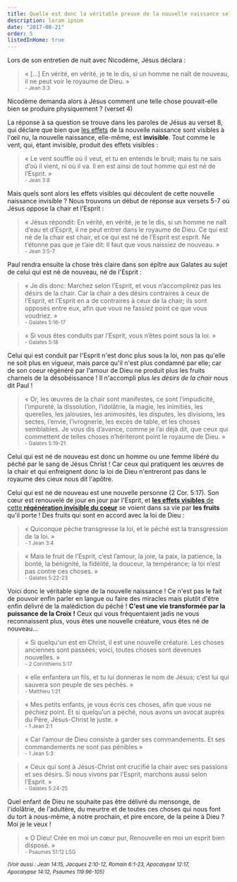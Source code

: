 ```yaml
---
title: Quelle est donc la véritable preuve de la nouvelle naissance selon la Bible, dans ce cas ?
description: loram ipsum
date: "2017-08-21"
order: 5
listedInHome: true
---
```


Lors de son entretien de nuit avec Nicodème, Jésus déclara :

> « [...] En vérité, en vérité, je te le dis, si un homme ne naît de nouveau, il ne peut voir le royaume de Dieu. » <br /> <small>- Jean 3:3</small>

Nicodème demanda alors à Jésus comment une telle chose pouvait-elle bien se produire physiquement ? (verset 4) 

La réponse à sa question se trouve dans les paroles de Jésus au verset 8, qui déclare que bien que <u>les effets</u> de la nouvelle naissance sont visibles à l'œil nu, la nouvelle naissance, elle-même, est **invisible**. Tout comme le vent, qui, étant invisible, produit des effets visibles :

> « Le vent souffle où il veut, et tu en entends le bruit; mais tu ne sais d’où il vient, ni où il va. Il en est ainsi de tout homme qui est né de l’Esprit. » <br /> <small>- Jean 3:8</small>

Mais quels sont alors les effets visibles qui découlent de cette nouvelle naissance invisible ? Nous trouvons un début de réponse aux versets 5-7 où Jésus oppose la chair et l'Esprit :

> « Jésus répondit: En vérité, en vérité, je te le dis, si un homme ne naît d’eau et d’Esprit, il ne peut entrer dans le royaume de Dieu. Ce qui est né de la chair est chair, et ce qui est né de l’Esprit est esprit. Ne t’étonne pas que je t’aie dit: Il faut que vous naissiez de nouveau. » <br /> <small>- Jean 3:5‭-‬7</small>

Paul rendra ensuite la chose très claire dans son épître aux Galates au sujet de celui qui est né de nouveau, né de l'Esprit :

> « Je dis donc: Marchez selon l’Esprit, et vous n’accomplirez pas les désirs de la chair. Car la chair a des désirs contraires à ceux de l’Esprit, et l’Esprit en a de contraires à ceux de la chair; ils sont opposés entre eux, afin que vous ne fassiez point ce que vous voudriez. » <br /> <small>- Galates 5:16‭-‬17</small>

> « Si vous êtes conduits par l’Esprit, vous n’êtes point sous la loi. » <br /> <small>- Galates 5:18</small>

Celui qui est conduit par l'Esprit n'est donc plus sous la loi, non pas qu'elle ne soit plus en vigueur, mais parce qu'il n'est plus condamné par elle; car de son coeur régénéré par l'amour de Dieu ne produit plus les fruits charnels de la désobéissance ! Il n'accompli plus *les désirs de la chair* nous dit Paul ! 

> « Or, les œuvres de la chair sont manifestes, ce sont l’impudicité, l’impureté, la dissolution, l’idolâtrie, la magie, les inimitiés, les querelles, les jalousies, les animosités, les disputes, les divisions, les sectes, l’envie, l’ivrognerie, les excès de table, et les choses semblables. Je vous dis d’avance, comme je l’ai déjà dit, que ceux qui commettent de telles choses n’hériteront point le royaume de Dieu. » <br /> <small>- Galates 5:19‭-‬21</small>

Celui qui est né de nouveau est donc un homme ou une femme libéré du péché par le sang de Jésus Christ ! Car ceux qui pratiquent les œuvres de la chair et qui enfreignent donc la loi de Dieu n'entreront pas dans le royaume des cieux nous dit l'apôtre. 

Celui qui est né de nouveau est une nouvelle personne (2 Cor. 5:17). Son cœur est renouvelé de jour en jour par l'Esprit, et <u>**les effets visibles** de cette **régénération invisible du coeur**</u> se voient dans sa vie par **les fruits** qu'il porte ! Des fruits qui sont en accord avec la loi de Dieu :

> « Quiconque pèche transgresse la loi, et le péché est la transgression de la loi. » <br /> <small>- 1 Jean 3:4</small>

> « Mais le fruit de l’Esprit, c’est l’amour, la joie, la paix, la patience, la bonté, la bénignité, la fidélité, la douceur, la tempérance; la loi n’est pas contre ces choses. » <br /> <small>- Galates 5:22‭-‬23</small>

Voici donc le véritable signe de la nouvelle naissance ! Ce n'est pas le fait de pouvoir enfin parler en langue ou faire des miracles mais plutôt d'être enfin délivré de la malédiction du péché ! **C'est une vie transformée par la puissance de la Croix !** Ceux qui vous fréquentaient jadis ne vous reconnaissent plus, vous êtes une nouvelle créature, vous êtes né de nouveau...

> « Si quelqu'un est en Christ, il est une nouvelle créature. Les choses anciennes sont passées; voici, toutes choses sont devenues nouvelles. » <br /> <small>- 2 Corinthiens 5:17</small>

> « elle enfantera un fils, et tu lui donneras le nom de Jésus; c’est lui qui sauvera son peuple de ses péchés. » <br /> <small>- Matthieu 1:21</small>

> « Mes petits enfants, je vous écris ces choses, afin que vous ne péchiez point. Et si quelqu’un a péché, nous avons un avocat auprès du Père, Jésus-Christ le juste. » <br /> <small>- 1 Jean 2:1</small>

> « Car l’amour de Dieu consiste à garder ses commandements. Et ses commandements ne sont pas pénibles » <br /> <small>- 1 Jean 5:3</small>

> « Ceux qui sont à Jésus-Christ ont crucifié la chair avec ses passions et ses désirs. Si nous vivons par l’Esprit, marchons aussi selon l’Esprit. » <br /> <small>- Galates 5:24‭-‬25</small>

Quel enfant de Dieu ne souhaite pas être délivré du mensonge, de l'idolâtrie, de l'adultère, du meurtre et de toutes ces choses qui nous font du tort à nous-même, à notre prochain, et pire encore, de la peine à Dieu ? Moi je le veux ! 

> « O Dieu! Crée en moi un cœur pur, Renouvelle en moi un esprit bien disposé. » <br /> <small>- Psaumes 51:12 LSG</small>

<small><i>(Voir aussi : Jean 14:15, Jacques 2:10-12, Romain 6:1-23, Apocalypse 12:17, Apocalypse 14:12, Psaumes 119:96-105)</i></small> 